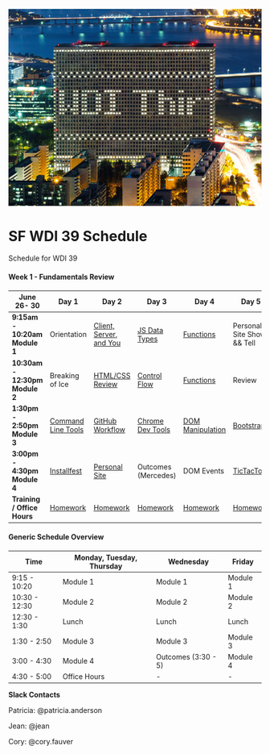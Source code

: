 <p align="center">
<img src="PhotoFunia-1497888882.gif" >
</p>

# SF WDI 39 Schedule

Schedule for WDI 39

#### Week 1 - Fundamentals Review
<table><thead>
<tr>
<th>June 26- 30</th>
<th>Day 1</th>
<th>Day 2</th>
<th>Day 3</th>
<th>Day 4</th>
<th>Day  5</th>
</tr>
</thead><tbody>
<tr>
<td><strong>9:15am - 10:20am Module 1</strong></td>
<td>Orientation</td>
<td><a href="https://github.com/SF-WDI-LABS/the-client-the-server-and-you/blob/master/README.md">Client, Server, and You</a></td>
<td><a href="https://github.com/sf-wdi-labs/js-data-types">JS Data Types</a></td>
<td><a href="https://github.com/sf-wdi-labs/js-functions">Functions</a></td>
<td>Personal Site Show && Tell</td>
</tr>

<tr>
<td><strong>10:30am - 12:30pm Module 2</strong></td>
<td>Breaking of Ice</td>
<td><a href="https://github.com/sf-wdi-labs/html-css-review">HTML/CSS Review</a></td>
<td><a href="https://github.com/sf-wdi-labs/js-control-flow">Control Flow</a></td>
<td><a href="https://github.com/sf-wdi-labs/js-functions">Functions</a></td>
<td>Review</td>
</tr>

<tr>
<td><strong>1:30pm - 2:50pm Module 3</strong></td>
<td><a href="https://github.com/SF-WDI-LABS/command-line">Command Line Tools</a></td>
<td><a href="https://github.com/sf-wdi-labs/git-github">GitHub Workflow</a></td>
<td><a href="https://github.com/SF-WDI-LABS/dev-tools">Chrome Dev Tools</a></td>
<td><a href="https://github.com/SF-WDI-LABS/dom-manipulation">DOM Manipulation</a></td>
<td><a href="https://github.com/SF-WDI-LABS/bootstrap">Bootstrap</a></td>
</tr>

<tr>
<td><strong>3:00pm - 4:30pm Module 4</strong></td>
<td><a href="https://github.com/sf-wdi-labs/installfest">Installfest</a></td>
<td><a href="https://github.com/SF-WDI-LABS/personal-portfolio">Personal Site</a></td>
<td>Outcomes (Mercedes)</td>
<td><a href="https://github.com/sf-wdi-labs/dom-events-jquery"></a>DOM Events</td>
<td><a href="https://github.com/SF-WDI-LABS/tic-tac-toe"</a>TicTacToe</td>
</tr>

<tr>
<td><strong>Training / Office Hours</strong></td>
<td><a href="homework/week-01.md">Homework</a></td>
<td><a href="homework/week-01.md">Homework</a></td>
<td><a href="homework/week-01.md">Homework</a></td>
<td><a href="homework/week-01.md">Homework</a></td>
<td><a href="homework/week-01.md">Homework</a></td>
</tr>
</tbody></table>

#### Generic Schedule Overview

Time | Monday, Tuesday, Thursday  | Wednesday | Friday
----- | ------------------ | ----- | ----
9:15 - 10:20  | Module 1   | Module 1     | Module 1
10:30 - 12:30| Module 2   | Module 2     | Module 2
12:30 - 1:30 | Lunch         | Lunch          | Lunch
1:30 - 2:50 | Module 3      | Module 3   | Module 3
3:00 - 4:30 | Module 4      | Outcomes (3:30 - 5)  | Module 4
4:30 - 5:00 | Office Hours   | - | -


**Slack Contacts**  

Patricia: @patricia.anderson

Jean: @jean

Cory: @cory.fauver
